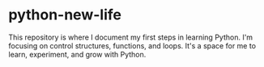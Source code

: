 # python-new-life
This repository is where I document my first steps in learning Python.
I'm focusing on control structures, functions, and loops.
It's a space for me to learn, experiment, and grow with Python.
